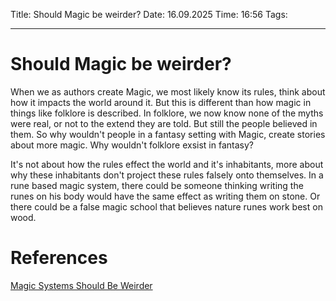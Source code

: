 Title: Should Magic be weirder?
Date: 16.09.2025
Time: 16:56
Tags: 

---
# Should Magic be weirder?

When we as authors create Magic, we most likely know its rules, think about how it impacts the world around it. But this is different than how magic in things like folklore is described. In folklore, we now know none of the myths were real, or not to the extend they are told. But still the people believed in them. So why wouldn't people in a fantasy setting with Magic, create stories about more magic. Why wouldn't folklore exsist in fantasy? 

It's not about how the rules effect the world and it's inhabitants, more about why these inhabitants don't project these rules falsely onto themselves. In a rune based magic system, there could be someone thinking writing the runes on his body would have the same effect as writing them on stone. Or there could be a false magic school that believes nature runes work best on wood.

# References
[Magic Systems Should Be Weirder](https://www.youtube.com/watch?v=ivnw7VkqKjY&t=114s)